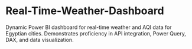 # Real-Time-Weather-Dashboard
Dynamic Power BI dashboard for real-time weather and AQI data for Egyptian cities. Demonstrates proficiency in API integration, Power Query, DAX, and data visualization.
